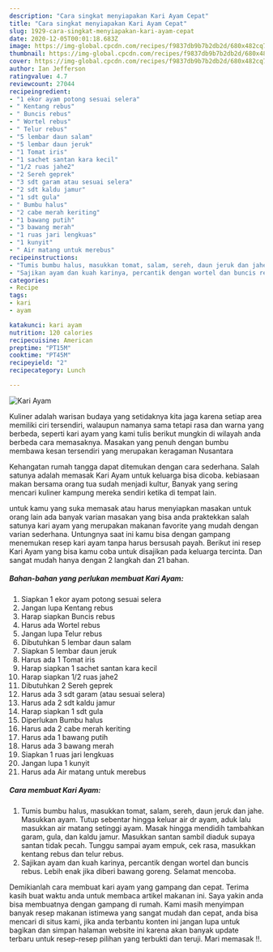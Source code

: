 ```yaml
---
description: "Cara singkat menyiapakan Kari Ayam Cepat"
title: "Cara singkat menyiapakan Kari Ayam Cepat"
slug: 1929-cara-singkat-menyiapakan-kari-ayam-cepat
date: 2020-12-05T00:01:18.683Z
image: https://img-global.cpcdn.com/recipes/f9837db9b7b2db2d/680x482cq70/kari-ayam-foto-resep-utama.jpg
thumbnail: https://img-global.cpcdn.com/recipes/f9837db9b7b2db2d/680x482cq70/kari-ayam-foto-resep-utama.jpg
cover: https://img-global.cpcdn.com/recipes/f9837db9b7b2db2d/680x482cq70/kari-ayam-foto-resep-utama.jpg
author: Ian Jefferson
ratingvalue: 4.7
reviewcount: 27044
recipeingredient:
- "1 ekor ayam potong sesuai selera"
- " Kentang rebus"
- " Buncis rebus"
- " Wortel rebus"
- " Telur rebus"
- "5 lembar daun salam"
- "5 lembar daun jeruk"
- "1 Tomat iris"
- "1 sachet santan kara kecil"
- "1/2 ruas jahe2"
- "2 Sereh geprek"
- "3 sdt garam atau sesuai selera"
- "2 sdt kaldu jamur"
- "1 sdt gula"
- " Bumbu halus"
- "2 cabe merah keriting"
- "1 bawang putih"
- "3 bawang merah"
- "1 ruas jari lengkuas"
- "1 kunyit"
- " Air matang untuk merebus"
recipeinstructions:
- "Tumis bumbu halus, masukkan tomat, salam, sereh, daun jeruk dan jahe. Masukkan ayam. Tutup sebentar hingga keluar air dr ayam, aduk lalu masukkan air matang setinggi ayam. Masak hingga mendidih tambahkan garam, gula, dan kaldu jamur. Masukkan santan sambil diaduk supaya santan tidak pecah. Tunggu sampai ayam empuk, cek rasa, masukkan kentang rebus dan telur rebus."
- "Sajikan ayam dan kuah karinya, percantik dengan wortel dan buncis rebus. Lebih enak jika diberi bawang goreng. Selamat mencoba."
categories:
- Recipe
tags:
- kari
- ayam

katakunci: kari ayam 
nutrition: 120 calories
recipecuisine: American
preptime: "PT15M"
cooktime: "PT45M"
recipeyield: "2"
recipecategory: Lunch

---
```



![Kari Ayam](https://img-global.cpcdn.com/recipes/f9837db9b7b2db2d/680x482cq70/kari-ayam-foto-resep-utama.jpg)

Kuliner adalah warisan budaya yang setidaknya kita jaga karena setiap area memiliki ciri tersendiri, walaupun namanya sama tetapi rasa dan warna yang berbeda, seperti kari ayam yang kami tulis berikut mungkin di wilayah anda berbeda cara memasaknya. Masakan yang penuh dengan bumbu membawa kesan tersendiri yang merupakan keragaman Nusantara

Kehangatan rumah tangga dapat ditemukan dengan cara sederhana. Salah satunya adalah memasak Kari Ayam untuk keluarga bisa dicoba. kebiasaan makan bersama orang tua sudah menjadi kultur, Banyak yang sering mencari kuliner kampung mereka sendiri ketika di tempat lain.



untuk kamu yang suka memasak atau harus menyiapkan masakan untuk orang lain ada banyak varian masakan yang bisa anda praktekkan salah satunya kari ayam yang merupakan makanan favorite yang mudah dengan varian sederhana. Untungnya saat ini kamu bisa dengan gampang menemukan resep kari ayam tanpa harus bersusah payah.
Berikut ini resep Kari Ayam yang bisa kamu coba untuk disajikan pada keluarga tercinta. Dan sangat mudah hanya dengan 2 langkah dan 21 bahan.


<!--inarticleads1-->

##### Bahan-bahan yang perlukan membuat Kari Ayam:

1. Siapkan 1 ekor ayam potong sesuai selera
1. Jangan lupa  Kentang rebus
1. Harap siapkan  Buncis rebus
1. Harus ada  Wortel rebus
1. Jangan lupa  Telur rebus
1. Dibutuhkan 5 lembar daun salam
1. Siapkan 5 lembar daun jeruk
1. Harus ada 1 Tomat iris
1. Harap siapkan 1 sachet santan kara kecil
1. Harap siapkan 1/2 ruas jahe2
1. Dibutuhkan 2 Sereh geprek
1. Harus ada 3 sdt garam (atau sesuai selera)
1. Harus ada 2 sdt kaldu jamur
1. Harap siapkan 1 sdt gula
1. Diperlukan  Bumbu halus
1. Harus ada 2 cabe merah keriting
1. Harus ada 1 bawang putih
1. Harus ada 3 bawang merah
1. Siapkan 1 ruas jari lengkuas
1. Jangan lupa 1 kunyit
1. Harus ada  Air matang untuk merebus




<!--inarticleads2-->

##### Cara membuat  Kari Ayam:

1. Tumis bumbu halus, masukkan tomat, salam, sereh, daun jeruk dan jahe. Masukkan ayam. Tutup sebentar hingga keluar air dr ayam, aduk lalu masukkan air matang setinggi ayam. Masak hingga mendidih tambahkan garam, gula, dan kaldu jamur. Masukkan santan sambil diaduk supaya santan tidak pecah. Tunggu sampai ayam empuk, cek rasa, masukkan kentang rebus dan telur rebus.
1. Sajikan ayam dan kuah karinya, percantik dengan wortel dan buncis rebus. Lebih enak jika diberi bawang goreng. Selamat mencoba.




Demikianlah cara membuat kari ayam yang gampang dan cepat. Terima kasih buat waktu anda untuk membaca artikel makanan ini. Saya yakin anda bisa membuatnya dengan gampang di rumah. Kami masih menyimpan banyak resep makanan istimewa yang sangat mudah dan cepat, anda bisa mencari di situs kami, jika anda terbantu konten ini jangan lupa untuk bagikan dan simpan halaman website ini karena akan banyak update terbaru untuk resep-resep pilihan yang terbukti dan teruji. Mari memasak !!. 
